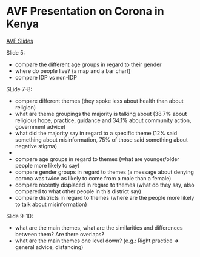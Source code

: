 # AVF Presentation on Corona in Kenya

[AVF Slides](https://docs.google.com/presentation/d/1y9lrwNUlf-lpn8ndSQbpb7fScGpDrQZDAxgGVkilIvI/edit#slide=id.g7fb583bd76_85_680)

Slide 5:
- compare the different age groups in regard to their gender
- where do people live? (a map and a bar chart)
- compare IDP vs non-IDP 

SLide 7-8:
- compare different themes (they spoke less about health than about religion)
- what are theme groupings the majority is talking about (38.7% about religious hope, practice, guidance and 34.1% about community action, government advice)
- what did the majority say in regard to a specific theme (12% said something about misinformation, 75% of those said something about negative stigma)
-
- compare age groups in regard to themes (what are younger/older people more likely to say)
- compare gender groups in regard to themes (a message about denying corona was twice as likely to come from a male than a female)
- compare recently displaced in regard to themes (what do they say, also compared to what other people in this district say)
- compare districts in regard to themes (where are the people more likely to talk about misinformation)

Slide 9-10:
- what are the main themes, what are the similarities and differences between them? Are there overlaps?
- what are the main themes one level down? (e.g.: Right practice => general advice, distancing)

